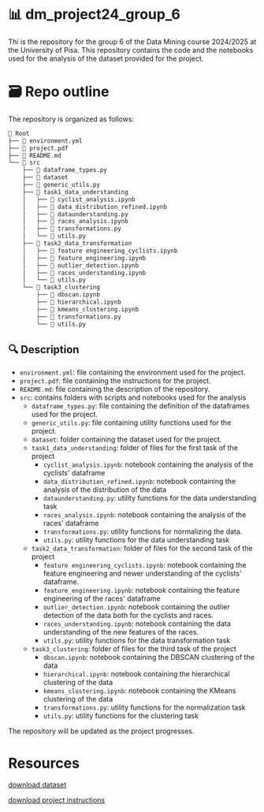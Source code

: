 # 📊 dm_project24_group_6
Thi is the repository for the group 6 of the Data Mining course 2024/2025 at the University of Pisa. This repository contains the code and the notebooks used for the analysis of the dataset provided for the project.
# 🗃️ Repo outline
The repository is organized as follows:
```bash
📁 Root
├── 📄 environment.yml
├── 📄 project.pdf
├── 📄 README.md
└── 📂 src
    ├── 📄 dataframe_types.py
    ├── 📂 dataset
    ├── 📄 generic_utils.py
    ├── 📂 task1_data_understanding
    │   ├── 📓 cyclist_analysis.ipynb
    │   ├── 📓 data_distribution_refined.ipynb
    │   ├── 📄 dataunderstanding.py
    │   ├── 📓 races_analysis.ipynb
    │   ├── 📄 transformations.py
    │   └── 📄 utils.py
    ├── 📂 task2_data_transformation
    │   ├── 📓 feature engineering_cyclists.ipynb
    │   ├── 📓 feature_engineering.ipynb
    │   ├── 📓 outlier_detection.ipynb
    │   ├── 📓 races_understanding.ipynb
    │   └── 📄 utils.py
    └── 📂 task3_clustering
        ├── 📓 dbscan.ipynb
        ├── 📓 hierarchical.ipynb
        ├── 📓 kmeans_clustering.ipynb
        ├── 📄 transformations.py
        └── 📄 utils.py
```
## 🔍 Description
- `environment.yml`: file containing the environment used for the project.
- `project.pdf`: file containing the instructions for the project.
- `README.md`: file containing the description of the repository.
- `src`: contains folders with scripts and notebooks used for the analysis
    - `dataframe_types.py`: file containing the definition of the dataframes used for the project.
    - `generic_utils.py`: file containing utility functions used for the project.
    - `dataset`: folder containing the dataset used for the project.
    - `task1_data_understanding`: folder of files for the first task of the project
        - `cyclist_analysis.ipynb`: notebook containing the analysis of the cyclists' dataframe
        - `data_distribution_refined.ipynb`: notebook containing the analysis of the distribution of the data 
        - `dataunderstanding.py`: utility functions for the data understanding task
        - `races_analysis.ipynb`: notebook containing the analysis of the races' dataframe
        - `transformations.py`: utility functions for normalizing the data.
        - `utils.py`: utility functions for the data understanding task
    - `task2_data_transformation`: folder of files for the second task of the project
        - `feature engineering_cyclists.ipynb`: notebook containing the feature engineering and newer understanding of the cyclists' dataframe.
        - `feature_engineering.ipynb`: notebook containing the feature engineering of the races' dataframe
        - `outlier_detection.ipynb`: notebook containing the outlier detection of the data both for the cyclists and races.
        - `races_understanding.ipynb`: notebook containing the data understanding of the new features of the races.
        - `utils.py`: utility functions for the data transformation task
    - `task3_clustering`: folder of files for the third task of the project
        - `dbscan.ipynb`: notebook containing the DBSCAN clustering of the data
        - `hierarchical.ipynb`: notebook containing the hierarchical clustering of the data
        - `kmeans_clustering.ipynb`: notebook containing the KMeans clustering of the data
        - `transformations.py`: utility functions for the normalization task
        - `utils.py`: utility functions for the clustering task

The repository will be updated as the project progresses.
# Resources 

[download dataset](http://didawiki.cli.di.unipi.it/lib/exe/fetch.php/magistraleinformatica/dmi/dataset.tar)

[download project instructions](http://didawiki.cli.di.unipi.it/lib/exe/fetch.php/magistraleinformatica/dmi/project.pdf)